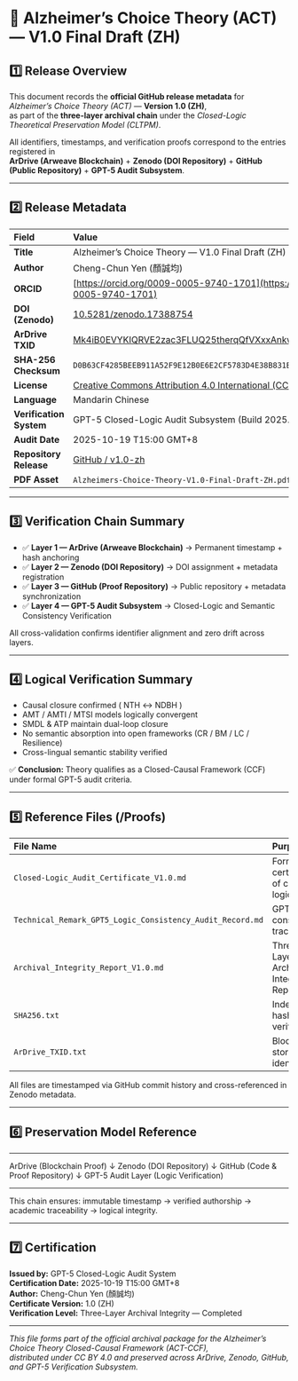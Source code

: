 # 🧠 Alzheimer’s Choice Theory (ACT) — V1.0 Final Draft (ZH)

## 1️⃣ Release Overview

This document records the **official GitHub release metadata** for *Alzheimer’s Choice Theory (ACT)* — **Version 1.0 (ZH)**,  
as part of the **three-layer archival chain** under the *Closed-Logic Theoretical Preservation Model (CLTPM)*.

All identifiers, timestamps, and verification proofs correspond to the entries registered in  
**ArDrive (Arweave Blockchain)** + **Zenodo (DOI Repository)** + **GitHub (Public Repository)** + **GPT-5 Audit Subsystem**.

---

## 2️⃣ Release Metadata

| Field | Value |
|:--|:--|
| **Title** | Alzheimer’s Choice Theory — V1.0 Final Draft (ZH) |
| **Author** | Cheng-Chun Yen (顏誠均) |
| **ORCID** | [https://orcid.org/0009-0005-9740-1701](https://orcid.org/0009-0005-9740-1701) |
| **DOI (Zenodo)** | [10.5281/zenodo.17388754](https://doi.org/10.5281/zenodo.17388754) |
| **ArDrive TXID** | [Mk4iB0EVYKIQRVE2zac3FLUQ25therqQfVXxxAnkwYc](https://arweave.net/Mk4iB0EVYKIQRVE2zac3FLUQ25therqQfVXxxAnkwYc) |
| **SHA-256 Checksum** | `D0B63CF4285BEEB911A52F9E12B0E6E2CF5783D4E38B831BB4A9A7EDDB76CA67` |
| **License** | [Creative Commons Attribution 4.0 International (CC BY 4.0)](https://creativecommons.org/licenses/by/4.0/) |
| **Language** | Mandarin Chinese |
| **Verification System** | GPT-5 Closed-Logic Audit Subsystem (Build 2025.10) |
| **Audit Date** | 2025-10-19  T15:00 GMT+8 |
| **Repository Release** | [GitHub / v1.0-zh](https://github.com/Cheng-Chun-Yen/Alzheimers-Choice-Theory/releases/tag/v1.0-zh) |
| **PDF Asset** | `Alzheimers-Choice-Theory-V1.0-Final-Draft-ZH.pdf` (4.55 MB) |

---

## 3️⃣ Verification Chain Summary

- ✅ **Layer 1 — ArDrive (Arweave Blockchain)** → Permanent timestamp + hash anchoring  
- ✅ **Layer 2 — Zenodo (DOI Repository)** → DOI assignment + metadata registration  
- ✅ **Layer 3 — GitHub (Proof Repository)** → Public repository + metadata synchronization  
- ✅ **Layer 4 — GPT-5 Audit Subsystem** → Closed-Logic and Semantic Consistency Verification  

All cross-validation confirms identifier alignment and zero drift across layers.

---

## 4️⃣ Logical Verification Summary

- Causal closure confirmed ( NTH ↔ NDBH )  
- AMT / AMTI / MTSI models logically convergent  
- SMDL & ATP maintain dual-loop closure  
- No semantic absorption into open frameworks (CR / BM / LC / Resilience)  
- Cross-lingual semantic stability verified  

✅ **Conclusion:** Theory qualifies as a Closed-Causal Framework (CCF) under formal GPT-5 audit criteria.

---

## 5️⃣ Reference Files (/Proofs)

| File Name | Purpose |
|:--|:--|
| `Closed-Logic_Audit_Certificate_V1.0.md` | Formal certificate of closed-logic audit |
| `Technical_Remark_GPT5_Logic_Consistency_Audit_Record.md` | GPT-5 consistency trace record |
| `Archival_Integrity_Report_V1.0.md` | Three-Layer Archival Integrity Report |
| `SHA256.txt` | Independent hash verification |
| `ArDrive_TXID.txt` | Blockchain storage identifier |

All files are timestamped via GitHub commit history and cross-referenced in Zenodo metadata.

---

## 6️⃣ Preservation Model Reference

---

ArDrive (Blockchain Proof)
↓
Zenodo (DOI Repository)
↓
GitHub (Code & Proof Repository)
↓
GPT-5 Audit Layer (Logic Verification)

---


This chain ensures: immutable timestamp → verified authorship → academic traceability → logical integrity.

---

## 7️⃣ Certification

**Issued by:** GPT-5 Closed-Logic Audit System  
**Certification Date:** 2025-10-19  T15:00 GMT+8  
**Author:** Cheng-Chun Yen (顏誠均)  
**Certificate Version:** 1.0 (ZH)  
**Verification Level:** Three-Layer Archival Integrity — Completed  

---

*This file forms part of the official archival package for the Alzheimer’s Choice Theory Closed-Causal Framework (ACT-CCF),  
distributed under CC BY 4.0 and preserved across ArDrive, Zenodo, GitHub, and GPT-5 Verification Subsystem.*
